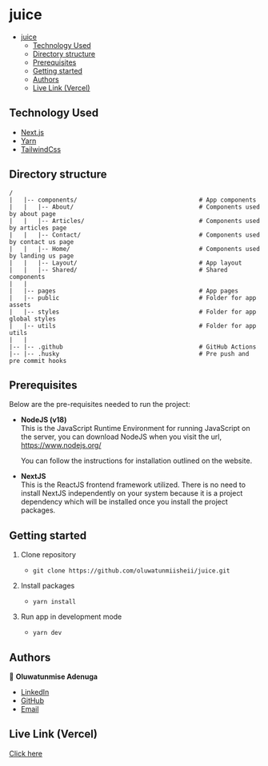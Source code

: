 # juice

- [juice](#juice)
  - [Technology Used](#technology-used)
  - [Directory structure](#directory-structure)
  - [Prerequisites](#prerequisites)
  - [Getting started](#getting-started)
  - [Authors](#authors)
  - [Live Link (Vercel)](#live-link-vercel)

## Technology Used

- [Next.js](https://nextjs.org/)
- [Yarn](https://yarnpkg.com)
- [TailwindCss](https://tailwindcss.com/)

## Directory structure

```
/
|   |-- components/                                  # App components
|   |   |-- About/                                   # Components used by about page
|   |   |-- Articles/                                # Components used by articles page
|   |   |-- Contact/                                 # Components used by contact us page
|   |   |-- Home/                                    # Components used by landing us page
|   |   |-- Layout/                                  # App layout
|   |   |-- Shared/                                  # Shared components
|   |
|   |-- pages                                        # App pages
|   |-- public                                       # Folder for app assets
|   |-- styles                                       # Folder for app global styles
|   |-- utils                                        # Folder for app utils
|   |
|-- |-- .github                                      # GitHub Actions
|-- |-- .husky                                       # Pre push and pre commit hooks

```

## Prerequisites

Below are the pre-requisites needed to run the project:

- **NodeJS (v18)**
  <br> This is the JavaScript Runtime Environment for running JavaScript on the server, you can download NodeJS when you visit the url, https://www.nodejs.org/

  You can follow the instructions for installation outlined on the website.

- **NextJS**
  <br> This is the ReactJS frontend framework utilized. There is no need to install NextJS independently on your system because it is a project dependency which will be installed once you install the project packages.

## Getting started

1. Clone repository

   - `git clone https://github.com/oluwatunmiisheii/juice.git`

2. Install packages

   - `yarn install`

3. Run app in development mode

   - `yarn dev`

## Authors

👤 **Oluwatunmise Adenuga**

- [LinkedIn](https://www.linkedin.com/in/oluwatunmise-adenuga-08ab34149/)
- [GitHub](https://github.com/oluwatunmiisheii)
- [Email](oluwatunmiseadenuga@gmail.com)

## Live Link (Vercel)

[Click here](https://juice-rho.vercel.app/)
